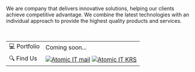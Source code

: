 We are company that delivers innovative solutions, helping our clients achieve competitive advantage. We combine the latest technologies with an individual approach to provide the highest quality products and services.

<br>

<table>
  <tr>
    <td>💻 Portfolio</td>
    <td>Coming soon...</td>
  </tr>
  <tr>
    <td>🔍 Find Us</td>
    <td>
      <a href="mailto:atomic.it@tutamail.com"><img src="https://img.shields.io/badge/Gmail-C5221F?logo=gmail&logoColor=white" alt="Atomic IT mail" /></a>
      <a href="https://wyszukiwarka-krs.ms.gov.pl/dane-szczegolowe-podmiotu;numerKRS=8956EYQf1XWH0%2FMfEQTuJA%3D%3D;typ=P" target="_blank"><img src="https://img.shields.io/badge/KRS-0052a5" alt="Atomic IT KRS" /></a>
    </td>
  </tr>
</table>
